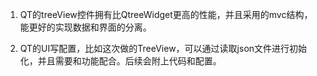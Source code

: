 1. QT的treeView控件拥有比QtreeWidget更高的性能，并且采用的mvc结构，能更好的实现数据和界面的分离。

2. QT的UI写配置，比如这次做的TreeView，可以通过读取json文件进行初始化，并且需要和功能配合。后续会附上代码和配置。